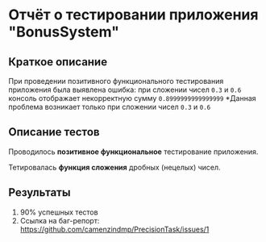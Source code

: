 # Отчёт о тестировании приложения "BonusSystem"

## Краткое описание

При проведении позитивного функционального тестирования приложения была выявлена ошибка: при сложении чисел ```0.3``` и ```0.6``` консоль отображает некорректную сумму ```0.8999999999999999```
*Данная проблема возникает только при сложении чисел ```0.3``` и ```0.6```

## Описание тестов

Проводилось **позитивное функциональное** тестирование приложения.

Тетировалась **функция сложения** дробных (нецелых) чисел.

## Результаты

1. 90% успешных тестов
2. Ссылка на баг-репорт: https://github.com/camenzindmp/PrecisionTask/issues/1

